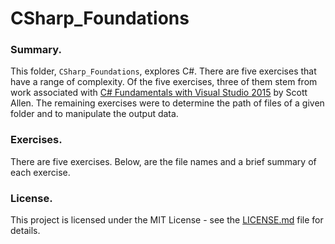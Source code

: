 # CSharp_Foundations

### Summary.
This folder, ```CSharp_Foundations```, explores C#.  There are five exercises that have a range of complexity.  Of the five exercises, three of them stem from work associated with [C# Fundamentals with Visual Studio 2015](https://www.pluralsight.com/courses/c-sharp-fundamentals-with-visual-studio-2015) by Scott Allen.  The remaining exercises were to determine the path of files of a given folder and to manipulate the output data.

### Exercises.
There are five exercises.  Below, are the file names and a brief summary of each exercise.


### License.
This project is licensed under the MIT License - see the [LICENSE.md](https://github.com/knishina/CSharp_Foundations/blob/master/LICENSE) file for details.
